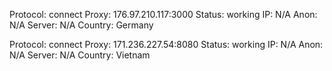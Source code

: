 Protocol: connect
Proxy: 176.97.210.117:3000
Status: working
IP: N/A
Anon: N/A
Server: N/A
Country: Germany

Protocol: connect
Proxy: 171.236.227.54:8080
Status: working
IP: N/A
Anon: N/A
Server: N/A
Country: Vietnam

